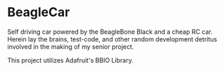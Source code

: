 BeagleCar
=========

Self driving car powered by the BeagleBone Black and a cheap RC car. Herein lay the brains, test-code, and other random development detritus involved in the making of my senior project.

This project utilizes Adafruit's BBIO Library.
